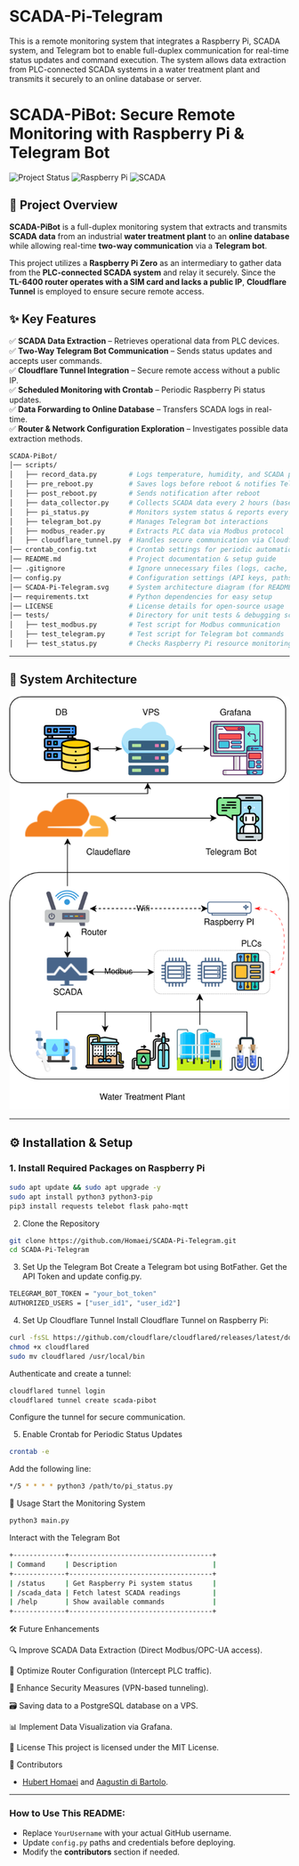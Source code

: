 # SCADA-Pi-Telegram
This is a remote monitoring system that integrates a Raspberry Pi, SCADA system, and Telegram bot to enable full-duplex communication for real-time status updates and command execution. The system allows data extraction from PLC-connected SCADA systems in a water treatment plant and transmits it securely to an online database or server.


# SCADA-PiBot: Secure Remote Monitoring with Raspberry Pi & Telegram Bot  

![Project Status](https://img.shields.io/badge/status-active-brightgreen)
![Raspberry Pi](https://img.shields.io/badge/Hardware-Raspberry%20Pi-red)
![SCADA](https://img.shields.io/badge/SCADA-Supported-blue)

## 📌 Project Overview  
**SCADA-PiBot** is a full-duplex monitoring system that extracts and transmits **SCADA data** from an industrial **water treatment plant** to an **online database** while allowing real-time **two-way communication** via a **Telegram bot**.  

This project utilizes a **Raspberry Pi Zero** as an intermediary to gather data from the **PLC-connected SCADA system** and relay it securely. Since the **TL-6400 router operates with a SIM card and lacks a public IP**, **Cloudflare Tunnel** is employed to ensure secure remote access.

## ✨ Key Features
✅ **SCADA Data Extraction** – Retrieves operational data from PLC devices.  
✅ **Two-Way Telegram Bot Communication** – Sends status updates and accepts user commands.  
✅ **Cloudflare Tunnel Integration** – Secure remote access without a public IP.  
✅ **Scheduled Monitoring with Crontab** – Periodic Raspberry Pi status updates.  
✅ **Data Forwarding to Online Database** – Transfers SCADA logs in real-time.  
✅ **Router & Network Configuration Exploration** – Investigates possible data extraction methods.



```bash
SCADA-PiBot/
│── scripts/
│   ├── record_data.py        # Logs temperature, humidity, and SCADA parameters
│   ├── pre_reboot.py         # Saves logs before reboot & notifies Telegram
│   ├── post_reboot.py        # Sends notification after reboot
│   ├── data_collector.py     # Collects SCADA data every 2 hours (based on crontab)
│   ├── pi_status.py          # Monitors system status & reports every 6 hours
│   ├── telegram_bot.py       # Manages Telegram bot interactions
│   ├── modbus_reader.py      # Extracts PLC data via Modbus protocol
│   ├── cloudflare_tunnel.py  # Handles secure communication via Cloudflare
│── crontab_config.txt        # Crontab settings for periodic automation
│── README.md                 # Project documentation & setup guide
│── .gitignore                # Ignore unnecessary files (logs, cache, env, etc.)
│── config.py                 # Configuration settings (API keys, paths, bot tokens)
│── SCADA-Pi-Telegram.svg     # System architecture diagram (for README display)
│── requirements.txt          # Python dependencies for easy setup
│── LICENSE                   # License details for open-source usage
│── tests/                    # Directory for unit tests & debugging scripts
│   ├── test_modbus.py        # Test script for Modbus communication
│   ├── test_telegram.py      # Test script for Telegram bot commands
│   ├── test_status.py        # Checks Raspberry Pi resource monitoring

```



---

## 📡 System Architecture

![SCADA-Pi-Telegram Architecture](https://github.com/Homaei/SCADA-Pi-Telegram/raw/main/SCADA-Pi-Telegram.svg)



---

## ⚙️ Installation & Setup

### **1. Install Required Packages on Raspberry Pi**
```bash
sudo apt update && sudo apt upgrade -y
sudo apt install python3 python3-pip
pip3 install requests telebot flask paho-mqtt
```

2. Clone the Repository
```bash
git clone https://github.com/Homaei/SCADA-Pi-Telegram.git
cd SCADA-Pi-Telegram
```

3. Set Up the Telegram Bot
Create a Telegram bot using BotFather.
Get the API Token and update config.py.
```bash
TELEGRAM_BOT_TOKEN = "your_bot_token"
AUTHORIZED_USERS = ["user_id1", "user_id2"]
```

4. Set Up Cloudflare Tunnel
Install Cloudflare Tunnel on Raspberry Pi:
```bash
curl -fsSL https://github.com/cloudflare/cloudflared/releases/latest/download/cloudflared-linux-arm -o cloudflared
chmod +x cloudflared
sudo mv cloudflared /usr/local/bin
```

Authenticate and create a tunnel:
```bash
cloudflared tunnel login
cloudflared tunnel create scada-pibot
```
Configure the tunnel for secure communication.

5. Enable Crontab for Periodic Status Updates
```bash
crontab -e
```

Add the following line:
```bash
*/5 * * * * python3 /path/to/pi_status.py
```

🚀 Usage
Start the Monitoring System
```bash
python3 main.py
```
Interact with the Telegram Bot

```bash
+-------------+------------------------------------+
| Command     | Description                        |
+-------------+------------------------------------+
| /status     | Get Raspberry Pi system status     |
| /scada_data | Fetch latest SCADA readings        |
| /help       | Show available commands            |
+-------------+------------------------------------+
```

🛠 Future Enhancements

🔍 Improve SCADA Data Extraction (Direct Modbus/OPC-UA access).

📡 Optimize Router Configuration (Intercept PLC traffic).

🔐 Enhance Security Measures (VPN-based tunneling).

🗃 Saving data to a PostgreSQL database on a VPS.

📊 Implement Data Visualization via Grafana.

📝 License
This project is licensed under the MIT License.

👥 Contributors
- [Hubert Homaei](https://github.com/homaei) and [Aagustin di Bartolo](https://github.com/Jacklamotta).



---

### **How to Use This README:**
- Replace `YourUsername` with your actual GitHub username.
- Update `config.py` paths and credentials before deploying.
- Modify the **contributors** section if needed.




